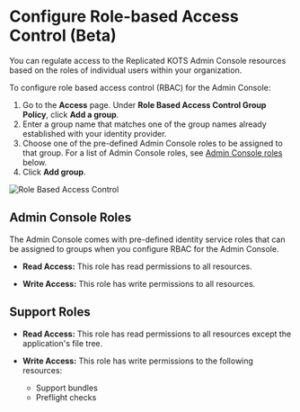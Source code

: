 # Configure Role-based Access Control (Beta)

You can regulate access to the Replicated KOTS Admin Console resources based on the roles of individual users within your organization.

To configure role based access control (RBAC) for the Admin Console:
1. Go to the **Access** page. Under **Role Based Access Control Group Policy**, click **Add a group**.
1. Enter a group name that matches one of the group names already established with your identity provider.
1. Choose one of the pre-defined Admin Console roles to be assigned to that group. For a list of Admin Console roles, see [Admin Console roles](#admin-console-roles) below.
1. Click **Add group**.

![Role Based Access Control](/images/identity-service-kotsadm-rbac.png)

## Admin Console Roles

The Admin Console comes with pre-defined identity service roles that can be assigned to groups when you configure RBAC for the Admin Console.

- **Read Access:** This role has read permissions to all resources.

- **Write Access:** This role has write permissions to all resources.

## Support Roles

- **Read Access:** This role has read permissions to all resources except the application's file tree.

- **Write Access:** This role has write permissions to the following resources:

    * Support bundles
    * Preflight checks
